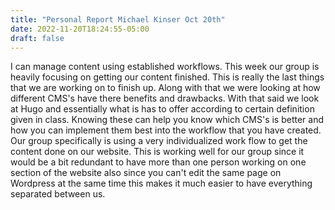 ```yaml
---
title: "Personal Report Michael Kinser Oct 20th"
date: 2022-11-20T18:24:55-05:00
draft: false
---
```

I can manage content using established workflows. This week our group is heavily focusing on getting our content finished. This is really the last things that we are working on to finish up. Along with that we were looking at how different CMS's have there benefits and drawbacks. With that said we look at Hugo and essentially what is has to offer according to certain definition given in class. Knowing these can help you know which CMS's is better and how you can implement them best into the workflow that you have created. Our group specifically is using a very individualized work flow to get the content done on our website. This is working well for our group since it would be a bit redundant to have more than one person working on one section of the website also since you can't edit the same page on Wordpress at the same time this makes it much easier to have everything separated between us. 
